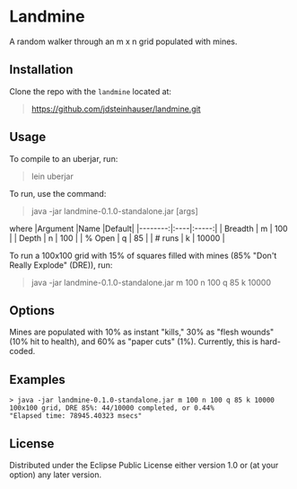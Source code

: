 # Landmine

A random walker through an m x n grid populated with mines.

## Installation

Clone the repo with the `landmine` located at:
> https://github.com/jdsteinhauser/landmine.git

## Usage

To compile to an uberjar, run:
> lein uberjar

To run, use the command:
> java -jar landmine-0.1.0-standalone.jar [args]

where
|Argument |Name |Default|
|--------:|:----|:-----:|
| Breadth |  m  |  100  |
|  Depth  |  n  |  100  |
| % Open  |  q  |   85  |
| # runs  |  k  | 10000 |

To run a 100x100 grid with 15% of squares filled with mines (85% "Don't Really Explode" (DRE)), run:
> java -jar landmine-0.1.0-standalone.jar m 100 n 100 q 85 k 10000

## Options

Mines are populated with 10% as instant "kills," 30% as "flesh wounds" (10% hit to health), and 60% as "paper cuts" (1%). Currently, this is hard-coded.

## Examples

```
> java -jar landmine-0.1.0-standalone.jar m 100 n 100 q 85 k 10000
100x100 grid, DRE 85%: 44/10000 completed, or 0.44%
"Elapsed time: 78945.40323 msecs"
```

## License

Distributed under the Eclipse Public License either version 1.0 or (at
your option) any later version.
